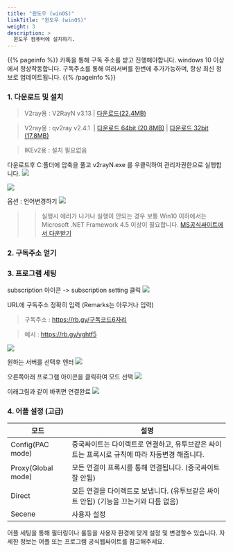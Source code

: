 ```yaml
---
title: "윈도우 (winOS)"
linkTitle: "윈도우 (winOS)"
weight: 3
description: >
  윈도우 컴퓨터에 설치하기.
---
```


{{% pageinfo %}}
카톡을 통해 구독 주소를 받고 진행해야합니다.
windows 10 이상에서 정상작동합니다.
구독주소를 통해 여러서버를 한번에 추가가능하며, 항상 최신 정보로 업데이트됩니다.
{{% /pageinfo %}}

### 1. 다운로드 및 설치

<blockquote><i class="fab fa-windows"></i> V2ray용 : V2RayN v3.13 | 
<a href="http://v2red.com/files/public-docs/win/v2rayN-Core.zip" target="_blank" rel="noopener">다운로드(22.4MB)</a>
</blockquote>

<blockquote><i class="fab fa-windows"></i> V2ray용 : qv2ray v2.4.1  | 
<a href="http://v2red.com/files/public-docs/win/qv2ray-2.4.1-win64.exe" target="_blank" rel="noopener">다운로드 64bit (20.8MB)</a> |
<a href="http://v2red.com/files/public-docs/win/qv2ray-2.4.1-win32.exe" target="_blank" rel="noopener">다운로드 32bit (17.8MB)</a>
</blockquote>

<blockquote>IKEv2용 : 설치 필요없음
</blockquote>


다운로드후 C:폴더에 압축을 풀고 v2rayN.exe 를 우클릭하여 관리자권한으로 실행합니다. 
![](/img/v2red-winos-01.jpg)

![](/img/v2red-winos-02.jpg)

옵션 : 언어변경하기
![](/img/v2red-winos-09.jpg)

>>실행시 에러가 나거나 실행이 안되는 경우 보통 Win10 이하에서는 Microsoft .NET Framework 4.5 이상이 필요합니다. <a href="http://go.microsoft.com/fwlink/p/?LinkId=245484" target="_blank" rel="noopener">MS공식싸이트에서 다운받기</a>

### 2. 구독주소 얻기

### 3. 프로그램 세팅

subscription 아이콘 -> subscription setting 클릭
![](/img/v2red-winos-04.jpg)

URL에 구독주소 정확히 입력 (Remarks는 아무거나 입력)

> 구독주소 : https://rb.gy/구독코드6자리

> 예시 : https://rb.gy/yghtf5

![](/img/v2red-winos-05.jpg)

원하는 서버를 선택후 엔터
![](/img/v2red-winos-06.jpg)

오른쪽아래 프로그램 아이콘을 클릭하여 모드 선택
![](/img/v2red-winos-07.jpg)

이래그림과 같이 바뀌면 연결완료
![](/img/v2red-winos-08.jpg)


### 4. 어플 설정 (고급)


| 모드      | 설명         |
|-----------|-----------------|
| Config(PAC mode)  | 중국싸이트는 다이렉트로 연결하고, 유투브같은 싸이트는 프록시로 규칙에 따라 자동변경 해줍니다. |
| Proxy(Global mode)  | 모든 연결이 프록시를 통해 연결됩니다. (중국싸이트 잘 안됨)|
| Direct  | 모든 연결을 다이렉트로 보냅니다. (유투브같은 싸이트 안됩) (기능을 끄는거와 다름 없음) |
| Secene  | 사용자 설정 |
> 
어플 세팅을 통해 필터링이나 룰등을 사용자 환경에 맞게 설정 및 변경할수 있습니다.
자세한 정보는 어플 또는 프로그램 공식웹싸이트를 참고해주세요.



